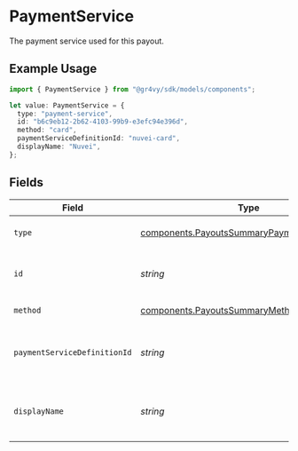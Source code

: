 # PaymentService

The payment service used for this payout.

## Example Usage

```typescript
import { PaymentService } from "@gr4vy/sdk/models/components";

let value: PaymentService = {
  type: "payment-service",
  id: "b6c9eb12-2b62-4103-99b9-e3efc94e396d",
  method: "card",
  paymentServiceDefinitionId: "nuvei-card",
  displayName: "Nuvei",
};
```

## Fields

| Field                                                                                                      | Type                                                                                                       | Required                                                                                                   | Description                                                                                                | Example                                                                                                    |
| ---------------------------------------------------------------------------------------------------------- | ---------------------------------------------------------------------------------------------------------- | ---------------------------------------------------------------------------------------------------------- | ---------------------------------------------------------------------------------------------------------- | ---------------------------------------------------------------------------------------------------------- |
| `type`                                                                                                     | [components.PayoutsSummaryPaymentServiceType](../../models/components/payoutssummarypaymentservicetype.md) | :heavy_minus_sign:                                                                                         | Always `payment-service`.                                                                                  | payment-service                                                                                            |
| `id`                                                                                                       | *string*                                                                                                   | :heavy_minus_sign:                                                                                         | The ID for the payout service.                                                                             | b6c9eb12-2b62-4103-99b9-e3efc94e396d                                                                       |
| `method`                                                                                                   | [components.PayoutsSummaryMethod](../../models/components/payoutssummarymethod.md)                         | :heavy_minus_sign:                                                                                         | Always `card`.                                                                                             | card                                                                                                       |
| `paymentServiceDefinitionId`                                                                               | *string*                                                                                                   | :heavy_check_mark:                                                                                         | The ID of the connection used for this payout.                                                             | nuvei-card                                                                                                 |
| `displayName`                                                                                              | *string*                                                                                                   | :heavy_minus_sign:                                                                                         | The display name of the connection used for this payout.                                                   | Nuvei                                                                                                      |